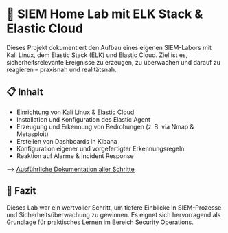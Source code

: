# 🔐 SIEM Home Lab mit ELK Stack & Elastic Cloud

Dieses Projekt dokumentiert den Aufbau eines eigenen SIEM-Labors mit Kali Linux, dem Elastic Stack (ELK) und Elastic Cloud. Ziel ist es, sicherheitsrelevante Ereignisse zu erzeugen, zu überwachen und darauf zu reagieren – praxisnah und realitätsnah.

## 📋 Inhalt

- Einrichtung von Kali Linux & Elastic Cloud
- Installation und Konfiguration des Elastic Agent
- Erzeugung und Erkennung von Bedrohungen (z. B. via Nmap & Metasploit)
- Erstellen von Dashboards in Kibana
- Konfiguration eigener und vorgefertigter Erkennungsregeln
- Reaktion auf Alarme & Incident Response

--> [Ausführliche Dokumentation aller Schritte](./SIEM%20Home%20Lab.md)

## 🧠 Fazit

Dieses Lab war ein wertvoller Schritt, um tiefere Einblicke in SIEM-Prozesse und Sicherheitsüberwachung zu gewinnen. Es eignet sich hervorragend als Grundlage für praktisches Lernen im Bereich Security Operations.

